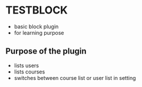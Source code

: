 # TESTBLOCK

- basic block plugin
- for learning purpose

## Purpose of the plugin

- lists users
- lists courses
- switches between course list or user list in setting
